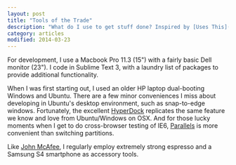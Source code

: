 ```yaml
---
layout: post
title: "Tools of the Trade"
description: "What do I use to get stuff done? Inspired by [Uses This](http://usesthis.com/)"
category: articles
modified: 2014-03-23
---
```


For development, I use a Macbook Pro 11.3 (15") with a fairly basic Dell monitor (23"). I code in Sublime Text 3, with a laundry list of packages to provide additional functionality.

When I was first starting out, I used an older HP laptop dual-booting Windows and Ubuntu. There are a few minor conveniences I miss about developing in Ubuntu's desktop environment, such as snap-to-edge windows. Fortunately, the excellent [HyperDock](http://hyperdock.bahoom.com/) replicates the same feature we know and love from Ubuntu/Windows on OSX. And for those lucky moments when I get to do cross-browser testing of IE6, [Parallels](http://www.parallels.com/) is more convenient than switching partitions.

Like [John McAfee](http://john.mcafee.usesthis.com/), I regularly employ extremely strong espresso and a Samsung S4 smartphone as accessory tools.
